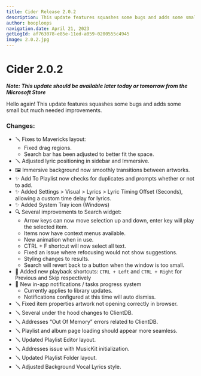 ```yaml
---
title: Cider Release 2.0.2
description: This update features squashes some bugs and adds some small but much needed improvements.
author: booploops
navigation.date: April 21, 2023
getLogId: af763078-e85e-11ed-a059-0200555c4945
image: 2.0.2.jpg
---
```


# Cider 2.0.2

**_Note: This update should be available later today or tomorrow from the Microsoft Store_**

Hello again! This update features squashes some bugs and adds some small but much needed improvements.

### Changes:

- 🪛 Fixes to Mavericks layout:
  - Fixed drag regions.
  - Search bar has been adjusted to better fit the space.
- 🪛 Adjusted lyric positioning in sidebar and Immersive.
- 🖼️ Immersive background now smoothly transitions between artworks.
- ✨ Add To Playlist now checks for duplicates and prompts whether or not to add.
- ✨ Added Settings > Visual > Lyrics > Lyric Timing Offset (Seconds), allowing a custom time delay for lyrics.
- ✨ Added System Tray icon (Windows)
- 🔍 Several improvements to Search widget:
  - Arrow keys can now move selection up and down, enter key will play the selected item.
  - Items now have context menus available.
  - New animation when in use.
  - CTRL + F shortcut will now select all text.
  - Fixed an issue where refocusing would not show suggestions.
  - Styling changes to results.
  - Search will revert back to a button when the window is too small.
- 🎵 Added new playback shortcuts: `CTRL + Left` and `CTRL + Right` for Previous and Skip respectively
- 🔔 New in-app notifications / tasks progress system
  - Currently applies to library updates.
  - Notifications configured at this time will auto dismiss.
- 🪛 Fixed item properties artwork not opening correctly in browser.
- 🪛 Several under the hood changes to ClientDB.
- 🪛 Addresses “Out Of Memory” errors related to ClientDB.
- 🪛 Playlist and album page loading should appear more seamless.
- 🪛 Updated Playlist Editor layout.
- 🪛 Addresses issue with MusicKit initialization.
- 🪛 Updated Playlist Folder layout.
- 🪛 Adjusted Background Vocal Lyrics style.

